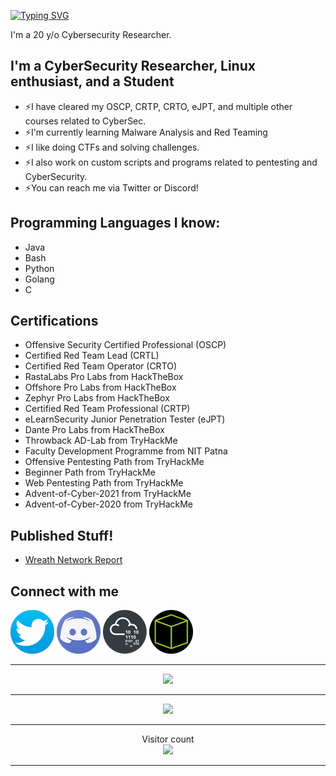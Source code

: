 [![Typing SVG](https://readme-typing-svg.herokuapp.com?color=13D3CB&size=22&vCenter=true&multiline=true&width=397&height=49&lines=Hey+there+%F0%9F%91%8B!+I'm+Cipher007)](https://git.io/typing-svg)

I'm a 20 y/o Cybersecurity Researcher.

## I'm a CyberSecurity Researcher, Linux enthusiast, and a Student

* ⚡I have cleared my OSCP, CRTP, CRTO, eJPT, and multiple other courses related to CyberSec.
* ⚡I'm currently learning Malware Analysis and Red Teaming
* ⚡I like doing CTFs and solving challenges.
* ⚡I also work on custom scripts and programs related to pentesting and CyberSecurity.
* ⚡You can reach me via Twitter or Discord!

## Programming Languages I know:

* Java
* Bash
* Python
* Golang
* C

## Certifications 

* Offensive Security Certified Professional (OSCP)
* Certified Red Team Lead (CRTL)
* Certified Red Team Operator (CRTO)
* RastaLabs Pro Labs from HackTheBox
* Offshore Pro Labs from HackTheBox
* Zephyr Pro Labs from HackTheBox
* Certified Red Team Professional (CRTP)
* eLearnSecurity Junior Penetration Tester (eJPT)
* Dante Pro Labs  from HackTheBox
* Throwback AD-Lab from TryHackMe
* Faculty Development Programme from NIT Patna
* Offensive Pentesting Path from TryHackMe
* Beginner Path from TryHackMe
* Web Pentesting Path from TryHackMe
* Advent-of-Cyber-2021 from TryHackMe
* Advent-of-Cyber-2020 from TryHackMe

## Published Stuff!

* [Wreath Network Report](https://drive.google.com/file/d/17_V8oOHD1WEFaSlDdO0M6rbQHQ0T84n7/view)

## Connect with me

[![Twitter](assets/twitter-logo.png)][Twitter]
[![Discord](assets/discord-logo.png)][Discord]
[![TryHackMe](assets/thm-logo.png)][TryHackMe]
[![HackTheBox](assets/htb-logo.png)][HackTheBox]  

---
<p align="center">
  <img src="https://github-readme-stats.vercel.app/api?username=cipher7&show_icons=true&theme=algolia" />
<p>
  
---

<p align="center">
  <img src="https://leetcard.jacoblin.cool/xCipher7?theme=dark&font=Cambay&ext=heatmap" />
</p>

---

<p align="center"> 
  Visitor count<br>
  <img src="https://profile-counter.glitch.me/Cipher7/count.svg" />
</p>

---
[Twitter]: https://twitter.com/xCipher007
[Discord]: https://discordapp.com/users/706779776349765722
[TryHackMe]: https://tryhackme.com/p/Cipher007
[HackTheBox]: https://app.hackthebox.eu/profile/306748

